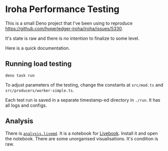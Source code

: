 # Iroha Performance Testing

This is a small Deno project that I've been using to reproduce https://github.com/hyperledger-iroha/iroha/issues/5330.

It's state is raw and there is no intention to finalize to some level.

Here is a quick documentation.

## Running load testing

```shell
deno task run
```

To adjust parameters of the testing, change the constants at `src/mod.ts` and `src/producers/worker-simple.ts`.

Each test run is saved in a separate timestamp-ed directory in `./run`. It has all logs and configs.

## Analysis

There is [`analysis.livemd`](./analysis.livemd). It is a notebook for [Livebook](https://livebook.dev/). Install it and
open the notebook. There are some unorganised visualisations. It's condition is raw.
